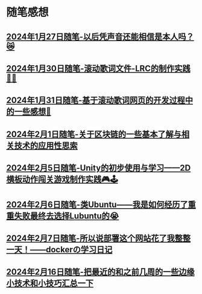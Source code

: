 # 随笔感想

## [2024年1月27日随笔-以后凭声音还能相信是本人吗？😿](Essay/Essays/20240127.md)
## [2024年1月30日随笔-滚动歌词文件-LRC的制作实践🎵🎶](Essay/Essays/20240130.md)
## [2024年1月31日随笔-基于滚动歌词网页的开发过程中的一些感想🤔](Essay/Essays/20240131.md)
## [2024年2月1日随笔-关于区块链的一些基本了解与相关技术的应用性思索](Essay/Essays/20240201.md)
## [2024年2月5日随笔-Unity的初步使用与学习——2D横板动作闯关游戏制作实践🎮🕹](Essay/Essays/20240205.md)
## [2024年2月6日随笔-类Ubuntu——我是如何经历了重重失败最终去选择Lubuntu的😭](Essay/Essays/20240206.md)
## [2024年2月7日随笔-所以说部署这个网站花了我整整一天！——dockerの学习日记](Essay/Essays/20240207.md)
## [2024年2月16日随笔-把最近的和之前几周的一些边缘小技术和小技巧汇总一下](Essay/Essays/20240216.md)
